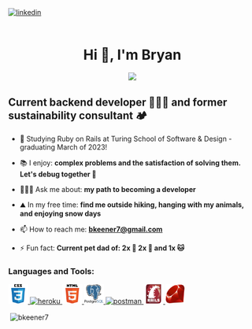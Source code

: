 <a href="https://www.linkedin.com/in/bkeener/" target="_blank">
<img src=https://img.shields.io/badge/linkedin-%231E77B5.svg?&style=for-the-badge&logo=linkedin&logoColor=white alt=linkedin style="margin-bottom: 5px;" />
</a><br><br>

<h1 align="center">Hi 👋, I'm Bryan</h1>

<div align="center">
  <img src="https://user-images.githubusercontent.com/101418582/213934335-b99a35d1-aa65-410a-9c51-ecdfc527e657.gif" />
</div>

<h2 align="left">Current backend developer 🧑🏻‍💻 and former sustainability consultant 🏕️</h2>

- 🌱 Studying Ruby on Rails at Turing School of Software & Design - graduating March of 2023!

- 📚 I enjoy: **complex problems and the satisfaction of solving them. Let's debug together 🐛**

- 👷🏻‍♂️ Ask me about: **my path to becoming a developer**

- ⛰️ In my free time: **find me outside hiking, hanging with my animals, and enjoying snow days**

- 📫 How to reach me: **bkeener7@gmail.com**

- ⚡ Fun fact: **Current pet dad of: 2x 🐶 2x 🐴 and 1x 🐱**

<h3 align="left">Languages and Tools:</h3>
<p align="left"> <a href="https://www.w3schools.com/css/" target="_blank" rel="noreferrer"> <img src="https://raw.githubusercontent.com/devicons/devicon/master/icons/css3/css3-original-wordmark.svg" alt="css3" width="40" height="40"/> </a> <a href="https://heroku.com" target="_blank" rel="noreferrer"> <img src="https://www.vectorlogo.zone/logos/heroku/heroku-icon.svg" alt="heroku" width="40" height="40"/> </a> <a href="https://www.w3.org/html/" target="_blank" rel="noreferrer"> <img src="https://raw.githubusercontent.com/devicons/devicon/master/icons/html5/html5-original-wordmark.svg" alt="html5" width="40" height="40"/> </a> <a href="https://www.postgresql.org" target="_blank" rel="noreferrer"> <img src="https://raw.githubusercontent.com/devicons/devicon/master/icons/postgresql/postgresql-original-wordmark.svg" alt="postgresql" width="40" height="40"/> </a> <a href="https://postman.com" target="_blank" rel="noreferrer"> <img src="https://www.vectorlogo.zone/logos/getpostman/getpostman-icon.svg" alt="postman" width="40" height="40"/> </a> <a href="https://rubyonrails.org" target="_blank" rel="noreferrer"> <img src="https://raw.githubusercontent.com/devicons/devicon/master/icons/rails/rails-original-wordmark.svg" alt="rails" width="40" height="40"/> </a> <a href="https://www.ruby-lang.org/en/" target="_blank" rel="noreferrer"> <img src="https://raw.githubusercontent.com/devicons/devicon/master/icons/ruby/ruby-original.svg" alt="ruby" width="40" height="40"/> </a> </p>

<p>&nbsp;<img align="center" src="https://github-readme-stats.vercel.app/api?username=bkeener7&show_icons=true&locale=en" alt="bkeener7" /></p>
